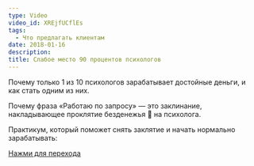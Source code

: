 ```yaml
---
type: Video
video_id: XREjfUCflEs
tags:
  - Что предлагать клиентам
date: 2018-01-16
description: 
title: Слабое место 90 процентов психологов
---
```


Почему только 1 из 10 психологов зарабатывает достойные деньги, и как стать одним из них.

Почему фраза «Работаю по запросу» — это заклинание, накладывающее проклятие безденежья 🤣 на психолога.

Практикум, который поможет снять заклятие и начать нормально зарабатывать: 

[Нажми для перехода](http://icoach.io/tw-psy-niche/)
